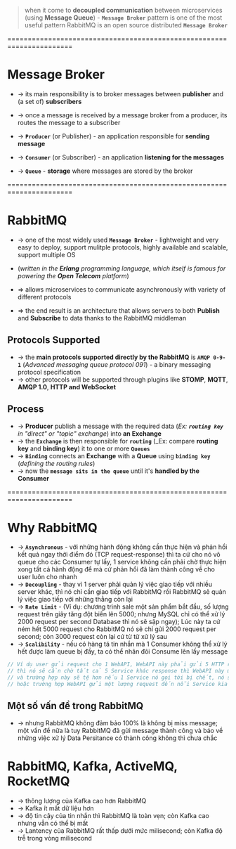 > when it come to **decoupled communication** between microservices (using **Message Queue**) - **`Message Broker`** pattern is one of the most useful pattern 
> RabbitMQ is an open source distributed **`Message Broker`**

======================================================================
# Message Broker
* -> its main responsibility is to broker messages between **publisher** and (a set of) **subscribers**
* -> once a message is received by a message broker from a producer, its routes the message to a subscriber

* -> **`Producer`** (or Publisher) - an application responsible for **sending message**
* -> **`Consumer`** (or Subscriber) - an application **listening for the messages**
* -> **`Queue`** - **storage** where messages are stored by the broker

======================================================================
# RabbitMQ 
* -> one of the most widely used **`Message Broker`** - lightweight and very easy to deploy, support mulitple protocols, highly available and scalable, support multiple OS
* (_written in the **Erlang** programming language, which itself is famous for powering the **Open Telecom** platform_)

* => allows microservices to communicate asynchronously with variety of different protocols
* => the end result is an architecture that allows servers to both **Publish** and **Subscribe** to data thanks to the RabbitMQ middleman

## Protocols Supported
* -> the **main protocols supported directly by the RabbitMQ** is **`AMQP 0-9-1`** (_Advanced messaging queue protocol 091_) - a binary messaging protocol specification
* -> other protocols will be supported through plugins like **STOMP**, **MQTT**, **AMQP 1.0**, **HTTP and WebSocket**

## Process
* -> **Producer** publish a message with the required data (_Ex: **`routing key`** in "direct" or "topic" exchange_) into **an Exchange**
* -> the **`Exchange`** is then responsible for **`routing`** (_Ex: compare **routing key** and **binding key**) it to one or more **`Queues`**
* -> **`Binding`** connects an **Exchange** with a **Queue** using **`binding key`** (_defining the routing rules_)
* -> now the **`message sits in the queue`** until it's **handled by the Consumer** 

======================================================================
# Why RabbitMQ
* -> **`Asynchronous`** - với những hành động không cần thực hiện và phản hổi kết quả ngay thời điểm đó (TCP request-response) thì ta cứ cho nó vô queue cho các Consumer tự lấy, 1 service không cần phải chờ thực hiện xong tất cả hành động để mà cứ phản hổi đã làm thành công về cho user luôn cho nhanh
* -> **`Decoupling`** - thay vì 1 server phải quản lý việc giao tiếp với nhiều server khác, thì nó chỉ cần giao tiếp với RabbitMQ rồi RabbitMQ sẽ quản lý việc giao tiếp với những thằng còn lại
* -> **`Rate Limit`** - (Ví dụ: chương trình sale một sản phẩm bắt đầu, số lượng request trên giây tăng đột biến lên 5000; nhưng MySQL chỉ có thể xử lý 2000 request per second Database thì nó sẽ sập ngay); Lúc này ta cứ ném hết 5000 request cho RabbitMQ nó sẽ chỉ gửi 2000 request per second; còn 3000 request còn lại cứ từ từ xử lý sau
* -> **`Scalibility`** - nếu có hàng tá tin nhắn mà 1 Consumer không thể xử lý hết được làm queue bị đầy, ta có thể nhân đôi Consume lên lấy message

```cs
// Ví dụ user gửi request cho 1 WebAPI, WebAPI này phải gửi 5 HTTP request đến 5 services khác để hoàn thành business logic
// thì nó sẽ cần chờ tất cả 5 Service khác response thì WebAPI này mới có thể response cho user
// và trường hợp này sẽ tệ hơn nếu 1 Service nó gọi tới bị chết, nó sẽ phải request over and over again và chờ cho Service này ok thì mới phản hồi cho user được
// hoặc trường hợp WebAPI gửi một lượng request đến nỗi Service kia không chịu nổi, nó sẽ làm sập Service
```

## Một số vấn đề trong RabbitMQ 
* -> nhưng RabbitMQ không đảm bảo 100% là không bị miss message; một vấn đề nữa là tuy RabbitMQ đã gửi message thành công và báo về những việc xử lý Data Persitance có thành công không thì chưa chắc

# RabbitMQ, Kafka, ActiveMQ, RocketMQ
* -> thông lượng của Kafka cao hơn RabbitMQ
* -> Kafka ít mất dữ liệu hơn
* -> độ tin cậy của tin nhắn thì RabbitMQ là toàn vẹn; còn Kafka cao nhưng vẫn có thể bị mất
* -> Lantency của RabbitMQ rất thấp dưới mức milisecond; còn Kafka độ trễ trong vòng milisecond 

